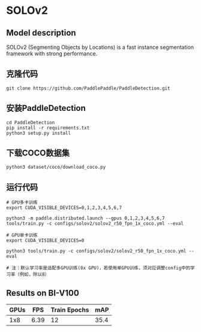 # SOLOv2

## Model description
SOLOv2 (Segmenting Objects by Locations) is a fast instance segmentation framework with strong performance. 

## 克隆代码

```
git clone https://github.com/PaddlePaddle/PaddleDetection.git
```

## 安装PaddleDetection

```
cd PaddleDetection
pip install -r requirements.txt
python3 setup.py install
```

## 下载COCO数据集

```
python3 dataset/coco/download_coco.py
```

## 运行代码

```
# GPU多卡训练
export CUDA_VISIBLE_DEVICES=0,1,2,3,4,5,6,7

python3 -m paddle.distributed.launch --gpus 0,1,2,3,4,5,6,7 tools/train.py -c configs/solov2/solov2_r50_fpn_1x_coco.yml --eval

# GPU单卡训练
export CUDA_VISIBLE_DEVICES=0

python3 tools/train.py -c configs/solov2/solov2_r50_fpn_1x_coco.yml --eval

# 注：默认学习率是适配多GPU训练(8x GPU)，若使用单GPU训练，须对应调整config中的学习率（例如，除以8）

```

## Results on BI-V100

| GPUs | FPS | Train Epochs | mAP  |
|------|-----|--------------|------|
| 1x8  | 6.39 | 12           | 35.4 |